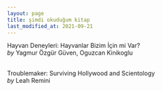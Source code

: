 ```yaml
---
layout: page
title: şimdi okuduğum kitap
last_modified_at: 2021-09-21
---
```


Hayvan Deneyleri: Hayvanlar Bizim İçin mi Var?  
<i>by</i> Yagmur Özgür Güven, Oguzcan Kinikoglu  
<br />

Troublemaker: Surviving Hollywood and Scientology  
<i>by</i> Leah Remini  
<br />
